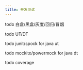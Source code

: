 ```yaml
---
title: 开发测试
---
```


todo 白盒/黑盒/灰度/回归/冒烟

todo UT/DT

todo junit/spock for java ut

todo mockito/powermock for java dt

todo coverage
